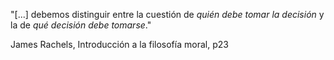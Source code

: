 "[...] debemos distinguir entre la cuestión de _quién debe tomar la decisión_ y la de _qué decisión debe tomarse_."

James Rachels, Introducción a la filosofía moral, p23